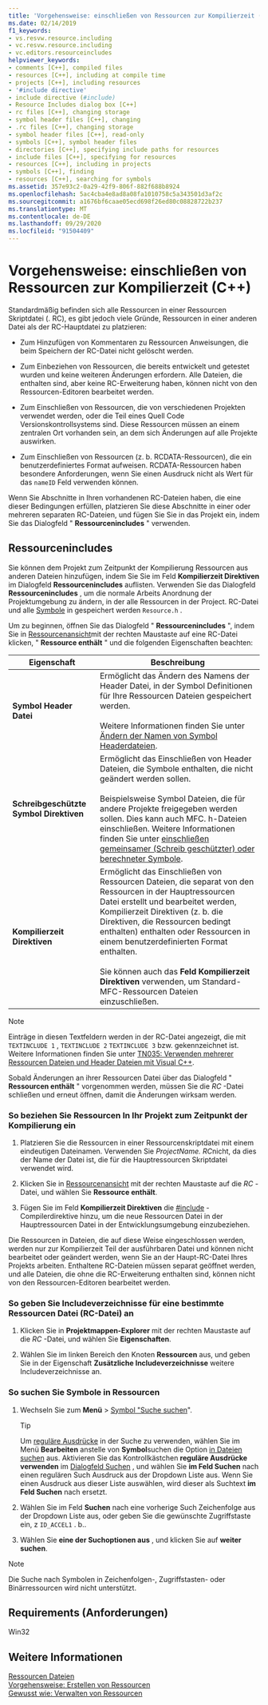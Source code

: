 ```yaml
---
title: 'Vorgehensweise: einschließen von Ressourcen zur Kompilierzeit (C++)'
ms.date: 02/14/2019
f1_keywords:
- vs.resvw.resource.including
- vc.resvw.resource.including
- vc.editors.resourceincludes
helpviewer_keywords:
- comments [C++], compiled files
- resources [C++], including at compile time
- projects [C++], including resources
- '#include directive'
- include directive (#include)
- Resource Includes dialog box [C++]
- rc files [C++], changing storage
- symbol header files [C++], changing
- .rc files [C++], changing storage
- symbol header files [C++], read-only
- symbols [C++], symbol header files
- directories [C++], specifying include paths for resources
- include files [C++], specifying for resources
- resources [C++], including in projects
- symbols [C++], finding
- resources [C++], searching for symbols
ms.assetid: 357e93c2-0a29-42f9-806f-882f688b8924
ms.openlocfilehash: 5ac4cba4e8ad8a08fa1010758c5a343501d3af2c
ms.sourcegitcommit: a1676bf6caae05ecd698f26ed80c08828722b237
ms.translationtype: MT
ms.contentlocale: de-DE
ms.lasthandoff: 09/29/2020
ms.locfileid: "91504409"
---
```

# <a name="how-to-include-resources-at-compile-time-c"></a>Vorgehensweise: einschließen von Ressourcen zur Kompilierzeit (C++)

Standardmäßig befinden sich alle Ressourcen in einer Ressourcen Skriptdatei (. RC), es gibt jedoch viele Gründe, Ressourcen in einer anderen Datei als der RC-Hauptdatei zu platzieren:

- Zum Hinzufügen von Kommentaren zu Ressourcen Anweisungen, die beim Speichern der RC-Datei nicht gelöscht werden.

- Zum Einbeziehen von Ressourcen, die bereits entwickelt und getestet wurden und keine weiteren Änderungen erfordern. Alle Dateien, die enthalten sind, aber keine RC-Erweiterung haben, können nicht von den Ressourcen-Editoren bearbeitet werden.

- Zum Einschließen von Ressourcen, die von verschiedenen Projekten verwendet werden, oder die Teil eines Quell Code Versionskontrollsystems sind. Diese Ressourcen müssen an einem zentralen Ort vorhanden sein, an dem sich Änderungen auf alle Projekte auswirken.

- Zum Einschließen von Ressourcen (z. b. RCDATA-Ressourcen), die ein benutzerdefiniertes Format aufweisen. RCDATA-Ressourcen haben besondere Anforderungen, wenn Sie einen Ausdruck nicht als Wert für das `nameID` Feld verwenden können.

Wenn Sie Abschnitte in Ihren vorhandenen RC-Dateien haben, die eine dieser Bedingungen erfüllen, platzieren Sie diese Abschnitte in einer oder mehreren separaten RC-Dateien, und fügen Sie Sie in das Projekt ein, indem Sie das Dialogfeld " **Ressourcenincludes** " verwenden.

## <a name="resource-includes"></a>Ressourcenincludes

Sie können dem Projekt zum Zeitpunkt der Kompilierung Ressourcen aus anderen Dateien hinzufügen, indem Sie Sie im Feld **Kompilierzeit Direktiven** im Dialogfeld **Ressourcenincludes** auflisten. Verwenden Sie das Dialogfeld **Ressourcenincludes** , um die normale Arbeits Anordnung der Projektumgebung zu ändern, in der alle Ressourcen in der Project. RC-Datei und alle [Symbole](../windows/symbols-resource-identifiers.md) in gespeichert werden `Resource.h` .

Um zu beginnen, öffnen Sie das Dialogfeld " **Ressourcenincludes** ", indem Sie in [Ressourcenansicht](how-to-create-a-resource-script-file.md#create-resources)mit der rechten Maustaste auf eine RC-Datei klicken, " **Ressource enthält** " und die folgenden Eigenschaften beachten:

| Eigenschaft | Beschreibung |
|---|---|
| **Symbol Header Datei** | Ermöglicht das Ändern des Namens der Header Datei, in der Symbol Definitionen für Ihre Ressourcen Dateien gespeichert werden.<br/><br/>Weitere Informationen finden Sie unter [Ändern der Namen von Symbol Headerdateien](./changing-a-symbol-or-symbol-name-id.md). |
| **Schreibgeschützte Symbol Direktiven** | Ermöglicht das Einschließen von Header Dateien, die Symbole enthalten, die nicht geändert werden sollen.<br/><br/>Beispielsweise Symbol Dateien, die für andere Projekte freigegeben werden sollen. Dies kann auch MFC. h-Dateien einschließen. Weitere Informationen finden Sie unter [einschließen gemeinsamer (Schreib geschützter) oder berechneter Symbole](./changing-a-symbol-or-symbol-name-id.md). |
| **Kompilierzeit Direktiven** | Ermöglicht das Einschließen von Ressourcen Dateien, die separat von den Ressourcen in der Hauptressourcen Datei erstellt und bearbeitet werden, Kompilierzeit Direktiven (z. b. die Direktiven, die Ressourcen bedingt enthalten) enthalten oder Ressourcen in einem benutzerdefinierten Format enthalten.<br/><br/>Sie können auch das **Feld Kompilierzeit Direktiven** verwenden, um Standard-MFC-Ressourcen Dateien einzuschließen. |

> [!NOTE]
> Einträge in diesen Textfeldern werden in der RC-Datei angezeigt, die mit `TEXTINCLUDE 1` , `TEXTINCLUDE 2` `TEXTINCLUDE 3` bzw. gekennzeichnet ist. Weitere Informationen finden Sie unter [TN035: Verwenden mehrerer Ressourcen Dateien und Header Dateien mit Visual C++](../mfc/tn035-using-multiple-resource-files-and-header-files-with-visual-cpp.md).

Sobald Änderungen an ihrer Ressourcen Datei über das Dialogfeld " **Ressourcen enthält** " vorgenommen werden, müssen Sie die *RC* -Datei schließen und erneut öffnen, damit die Änderungen wirksam werden.

### <a name="to-include-resources-in-your-project-at-compile-time"></a>So beziehen Sie Ressourcen In Ihr Projekt zum Zeitpunkt der Kompilierung ein

1. Platzieren Sie die Ressourcen in einer Ressourcenskriptdatei mit einem eindeutigen Dateinamen. Verwenden Sie *ProjectName. RC*nicht, da dies der Name der Datei ist, die für die Hauptressourcen Skriptdatei verwendet wird.

1. Klicken Sie in [Ressourcenansicht](how-to-create-a-resource-script-file.md#create-resources) mit der rechten Maustaste auf die *RC* -Datei, und wählen Sie **Ressource enthält**.

1. Fügen Sie im Feld **Kompilierzeit Direktiven** die [#include](../preprocessor/hash-include-directive-c-cpp.md) -Compilerdirektive hinzu, um die neue Ressourcen Datei in der Hauptressourcen Datei in der Entwicklungsumgebung einzubeziehen.

Die Ressourcen in Dateien, die auf diese Weise eingeschlossen werden, werden nur zur Kompilierzeit Teil der ausführbaren Datei und können nicht bearbeitet oder geändert werden, wenn Sie an der Haupt-RC-Datei Ihres Projekts arbeiten. Enthaltene RC-Dateien müssen separat geöffnet werden, und alle Dateien, die ohne die RC-Erweiterung enthalten sind, können nicht von den Ressourcen-Editoren bearbeitet werden.

### <a name="to-specify-include-directories-for-a-specific-resource-rc-file"></a>So geben Sie Includeverzeichnisse für eine bestimmte Ressourcen Datei (RC-Datei) an

1. Klicken Sie in **Projektmappen-Explorer** mit der rechten Maustaste auf die *RC* -Datei, und wählen Sie **Eigenschaften**.

1. Wählen Sie im linken Bereich den Knoten **Ressourcen** aus, und geben Sie in der Eigenschaft **Zusätzliche Includeverzeichnisse** weitere Includeverzeichnisse an.

### <a name="to-find-symbols-in-resources"></a>So suchen Sie Symbole in Ressourcen

1. Wechseln Sie zum **Menü**  >  [Symbol "Suche suchen](/visualstudio/ide/go-to)".

   > [!TIP]
   > Um [reguläre Ausdrücke](/visualstudio/ide/using-regular-expressions-in-visual-studio) in der Suche zu verwenden, wählen Sie im Menü **Bearbeiten** anstelle von **Symbol**suchen die Option [in Dateien suchen](/visualstudio/ide/reference/find-command) aus. Aktivieren Sie das Kontrollkästchen **reguläre Ausdrücke verwenden** im [Dialogfeld Suchen](/visualstudio/ide/finding-and-replacing-text) , und wählen Sie **im Feld Suchen** nach einen regulären Such Ausdruck aus der Dropdown Liste aus. Wenn Sie einen Ausdruck aus dieser Liste auswählen, wird dieser als Suchtext **im Feld Suchen** nach ersetzt.

1. Wählen Sie im Feld **Suchen** nach eine vorherige Such Zeichenfolge aus der Dropdown Liste aus, oder geben Sie die gewünschte Zugriffstaste ein, z `ID_ACCEL1` . b..

1. Wählen Sie **eine der Suchoptionen aus** , und klicken Sie auf **weiter suchen**.

> [!NOTE]
> Die Suche nach Symbolen in Zeichenfolgen-, Zugriffstasten- oder Binärressourcen wird nicht unterstützt.

## <a name="requirements"></a>Requirements (Anforderungen)

Win32

## <a name="see-also"></a>Weitere Informationen

[Ressourcen Dateien](../windows/resource-files-visual-studio.md)<br/>
[Vorgehensweise: Erstellen von Ressourcen](../windows/how-to-create-a-resource-script-file.md)<br/>
[Gewusst wie: Verwalten von Ressourcen](../windows/how-to-copy-resources.md)<br/>
